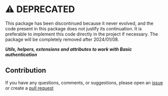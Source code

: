 # :warning: DEPRECATED

This package has been discontinued because it never evolved, and the code present in this package does not justify its continuation. It is preferable to implement this code directly in the project if necessary. The package will be completely removed after 2024/01/08.

***Utils, helpers, extensions and attributes to work with Basic authentication***

## Contribution

If you have any questions, comments, or suggestions, please open an [issue](https://github.com/TechNobre/PowerUtils.AspNetCore.Authentication.BasicAuth/issues/new/choose) or create a [pull request](https://github.com/TechNobre/PowerUtils.AspNetCore.Authentication.BasicAuth/compare)
